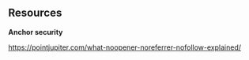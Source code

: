 ## Resources 

**Anchor security**

https://pointjupiter.com/what-noopener-noreferrer-nofollow-explained/
